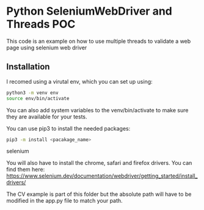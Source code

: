 # Python SeleniumWebDriver and Threads POC

This code is an example on how to use multiple threads to validate a web page using selenium web driver

## Installation
I recomed using a virutal env, which you can set up using:
```bash
python3 -m venv env
source env/bin/activate
```

You can also add system variables to the venv/bin/activate to make sure they are available for your tests.

You can use pip3 to install the needed packages:
```bash
pip3 -m install <pacakage_name> 
```

selenium

You will also have to install the chrome, safari and firefox drivers. You can find them here:
https://www.selenium.dev/documentation/webdriver/getting_started/install_drivers/

The CV example is part of this folder but the absolute path will have to be modified in the app.py file to match your path.
